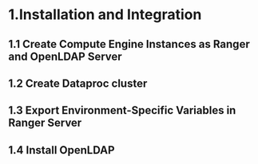 
# 1.Installation and Integration

## 1.1 Create Compute Engine Instances as Ranger and OpenLDAP Server

## 1.2 Create Dataproc cluster

## 1.3 Export Environment-Specific Variables in Ranger Server

## 1.4 Install OpenLDAP